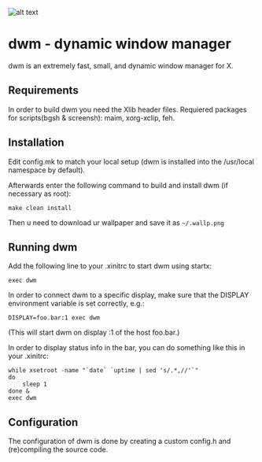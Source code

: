 ![alt text](dwm.png "dwm logo")


dwm - dynamic window manager
==============================
dwm is an extremely fast, small, and dynamic window manager for X.


Requirements
------------
In order to build dwm you need the Xlib header files.
Requiered packages for scripts(bgsh & screensh): maim, xorg-xclip, feh.

Installation
------------
Edit config.mk to match your local setup (dwm is installed into
the /usr/local namespace by default).

Afterwards enter the following command to build and install dwm (if
necessary as root):

    make clean install

Then u need to download ur wallpaper and save it as `~/.wallp.png`


Running dwm
-----------
Add the following line to your .xinitrc to start dwm using startx:

    exec dwm

In order to connect dwm to a specific display, make sure that
the DISPLAY environment variable is set correctly, e.g.:

    DISPLAY=foo.bar:1 exec dwm

(This will start dwm on display :1 of the host foo.bar.)

In order to display status info in the bar, you can do something
like this in your .xinitrc:

    while xsetroot -name "`date` `uptime | sed 's/.*,//'`"
    do
    	sleep 1
    done &
    exec dwm


Configuration
-------------
The configuration of dwm is done by creating a custom config.h
and (re)compiling the source code.


